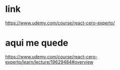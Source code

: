 # link
https://www.udemy.com/course/react-cero-experto/

# aqui me quede
https://www.udemy.com/course/react-cero-experto/learn/lecture/19629484#overview
